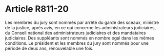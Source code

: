 # Article R811-20

Les membres du jury sont nommés par arrêté du garde des sceaux, ministre de la justice, après avis, en ce qui concerne les administrateurs judiciaires, du Conseil national des administrateurs judiciaires et des mandataires judiciaires.   Des suppléants sont nommés en nombre égal dans les mêmes conditions.   Le président et les membres du jury sont nommés pour une période de deux ans, renouvelable une fois.